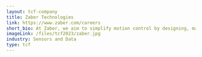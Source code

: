 ```yaml
---
layout: tcf-company
title: Zaber Technologies
link: https://www.zaber.com/careers
short_bio: At Zaber, we aim to simplify motion control by designing, manufacturing, and selling precision motion control equipment that is affordable, integrated and easy to use. Our devices are used in many different applications and markets, such as photonics and optics, life sciences, microscopy, and industrial automation.
imageLink: /files/tcf2023/zaber.jpg
industry: Sensors and Data
type: tcf
---
```

